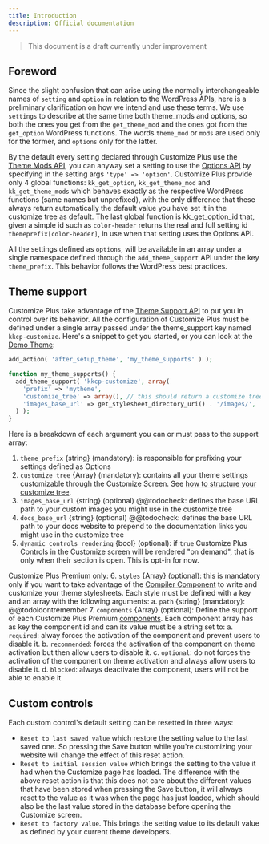 ```yaml
---
title: Introduction
description: Official documentation
---
```


> This document is a draft currently under improvement

## Foreword

Since the slight confusion that can arise using the normally interchangeable names of `setting` and `option` in relation to the WordPress APIs, here is a preliminary clarification on how we intend and use these terms.
We use `settings` to describe at the same time both theme_mods and options, so both the ones you get from the `get_theme_mod` and the ones got from the `get_option` WordPress functions. The words `theme_mod` or `mods` are used only for the former, and `options` only for the latter.

By the default every setting declared through Customize Plus use the [Theme Mods API](https://codex.wordpress.org/Theme_Modification_API), you can anyway set a setting to use the [Options API](https://codex.wordpress.org/Options_API) by specifying in the setting args `'type' => 'option'`.
Customize Plus provide only 4 global functions: `kk_get_option`, `kk_get_theme_mod` and `kk_get_theme_mods` which behaves exactly as the respective WordPress functions (same names but unprefixed), with the only difference that these always return automatically the default value you have set it in the customize tree as default. The last global function is kk_get_option_id that, given a simple id such as `color-header` returns the real and full setting id `themeprefix[color-header]`, in use when that setting uses the Options API.

All the settings defined as `options`, will be available in an array under a single namespace defined through the `add_theme_support` API under the key `theme_prefix`.
This behavior follows the WordPress best practices.

## Theme support

Customize Plus take advantage of the [Theme Support API](https://developer.wordpress.org/reference/functions/add_theme_support/) to put you in control over its behavior.
All the configuration of Customize Plus must be defined under a single array passed under the theme_support key named `kkcp-customize`. Here's a snippet to get you started, or you can look at the [Demo Theme](https://github.com/knitkode/customize-plus-demo):

```php
add_action( 'after_setup_theme', 'my_theme_supports' ) );

function my_theme_supports() {
  add_theme_support( 'kkcp-customize', array(
    'prefix' => 'mytheme',
    'customize_tree' => array(), // this should return a customize tree array
    'images_base_url' => get_stylesheet_directory_uri() . '/images/',
  ) );
}
```

Here is a breakdown of each argument you can or must pass to the support array:

1. `theme_prefix` {string} (mandatory): is responsible for prefixing your settings defined as Options
2. `customize_tree` {Array} (mandatory): contains all your theme settings customizable through the Customize Screen. See [how to structure your customize tree](@@todolink).
3. `images_base_url` {string} (optional) @@todocheck: defines the base URL path to your custom images you might use in the customize tree
4. `docs_base_url` {string} (optional) @@todocheck: defines the base URL path to your docs website to prepend to the documentation links you might use in the customize tree
5. `dynamic_controls_rendering` {bool} (optional): if `true` Customize Plus Controls in the Customize screen will be rendered "on demand", that is only when their section is open. This is opt-in for now.

Customize Plus Premium only:
6. `styles` {Array} (optional): this is mandatory only if you want to take advantage of the [Compiler Component](@@todolink) to write and customize your theme stylesheets. Each style must be defined with a key and an array with the following arguments:
  a. `path` {string} (mandatory): @@todoidontremember
7. `components` {Array} (optional): Define the support of each Customize Plus Premium [components](@@todolink). Each component array has as key the component id and can its value must be a string set to:
  a. `required`: alway forces the activation of the component and prevent users to disable it.
  b. `recommended`: forces the activation of the component on theme activation but then allow users to disable it.
  c. `optional`: do not forces the activation of the component on theme activation and always allow users to disable it.
  d. `blocked`: always deactivate the component, users will not be able to enable it

## Custom controls

Each custom control's default setting can be resetted in three ways:

- `Reset to last saved value` which restore the setting value to the last saved one. So pressing the Save button while  you're customizing your website will change the effect of this reset action.
- `Reset to initial session value` which brings the setting to the value it had when the Customize page has loaded. The difference with the above reset action is that this does not care about the different values that have been stored when pressing the Save button, it will always reset to the value as it was when the page has just loaded, which should also be the last value stored in the database before opening the Customize screen.
- `Reset to factory value`. This brings the setting value to its default value as defined by your current theme developers.
